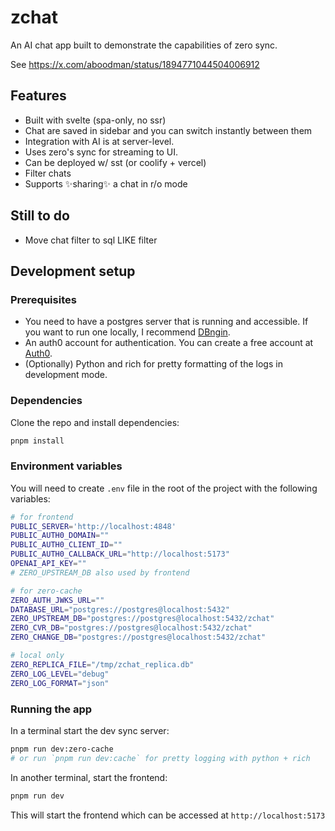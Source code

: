 # zchat

An AI chat app built to demonstrate the capabilities of zero sync.

See https://x.com/aboodman/status/1894771044504006912 

## Features 

- Built with svelte (spa-only, no ssr)
- Chat are saved in sidebar and you can switch instantly between them
- Integration with AI is at server-level.
- Uses zero's sync for streaming to UI.
- Can be deployed w/ sst (or coolify + vercel) 
- Filter chats
- Supports ✨sharing✨ a chat in r/o mode

## Still to do
- Move chat filter to sql LIKE filter


## Development setup

### Prerequisites

- You need to have a postgres server that is running and accessible. If you want to run one locally, I recommend [DBngin](https://dbngin.com/).
- An auth0 account for authentication. You can create a free account at [Auth0](https://auth0.com/).
- (Optionally) Python and rich for pretty formatting of the logs in development mode.


### Dependencies

Clone the repo and install dependencies:

```sh
pnpm install
```

### Environment variables

You will need to create `.env` file in the root of the project with the following variables:

```sh
# for frontend
PUBLIC_SERVER='http://localhost:4848'
PUBLIC_AUTH0_DOMAIN=""
PUBLIC_AUTH0_CLIENT_ID=""
PUBLIC_AUTH0_CALLBACK_URL="http://localhost:5173"
OPENAI_API_KEY=""
# ZERO_UPSTREAM_DB also used by frontend

# for zero-cache
ZERO_AUTH_JWKS_URL=""
DATABASE_URL="postgres://postgres@localhost:5432"
ZERO_UPSTREAM_DB="postgres://postgres@localhost:5432/zchat"
ZERO_CVR_DB="postgres://postgres@localhost:5432/zchat"
ZERO_CHANGE_DB="postgres://postgres@localhost:5432/zchat"

# local only
ZERO_REPLICA_FILE="/tmp/zchat_replica.db"
ZERO_LOG_LEVEL="debug"
ZERO_LOG_FORMAT="json"
```

### Running the app

In a terminal start the dev sync server:
```sh
pnpm run dev:zero-cache
# or run `pnpm run dev:cache` for pretty logging with python + rich
```

In another terminal, start the frontend:
```sh
pnpm run dev
```
This will start the frontend which can be accessed at `http://localhost:5173`